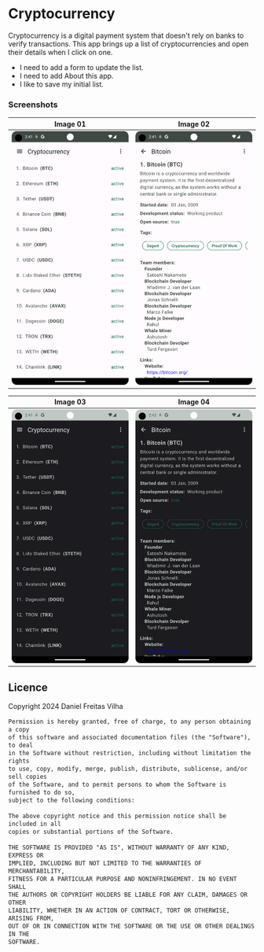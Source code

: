 # Cryptocurrency
Cryptocurrency is a digital payment system that doesn't rely on banks to verify transactions.
This app brings up a list of cryptocurrencies and open their details when I click on one.

- I need to add a form to update the list.
- I need to add About this app.
- I like to save my initial list.

### Screenshots
Image 01 | Image 02
--- | ---
![Image 01](/images/Screenshot_101.png) | ![Image 02](/images/Screenshot_102.png)

Image 03 | Image 04
--- | ---
![Image 03](/images/Screenshot_201.png) | ![Image 04](/images/Screenshot_202.png)

## Licence
Copyright 2024 Daniel Freitas Vilha
```
Permission is hereby granted, free of charge, to any person obtaining a copy
of this software and associated documentation files (the "Software"), to deal
in the Software without restriction, including without limitation the rights
to use, copy, modify, merge, publish, distribute, sublicense, and/or sell copies
of the Software, and to permit persons to whom the Software is furnished to do so,
subject to the following conditions:

The above copyright notice and this permission notice shall be included in all
copies or substantial portions of the Software.

THE SOFTWARE IS PROVIDED "AS IS", WITHOUT WARRANTY OF ANY KIND, EXPRESS OR
IMPLIED, INCLUDING BUT NOT LIMITED TO THE WARRANTIES OF MERCHANTABILITY,
FITNESS FOR A PARTICULAR PURPOSE AND NONINFRINGEMENT. IN NO EVENT SHALL
THE AUTHORS OR COPYRIGHT HOLDERS BE LIABLE FOR ANY CLAIM, DAMAGES OR OTHER
LIABILITY, WHETHER IN AN ACTION OF CONTRACT, TORT OR OTHERWISE, ARISING FROM,
OUT OF OR IN CONNECTION WITH THE SOFTWARE OR THE USE OR OTHER DEALINGS IN THE
SOFTWARE.
```